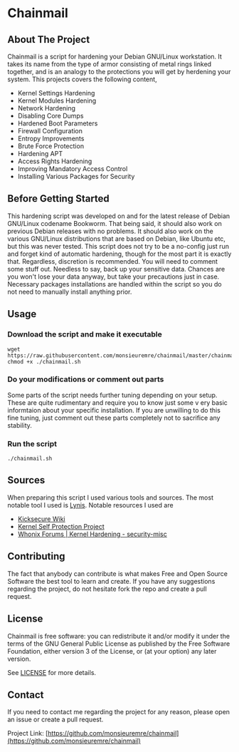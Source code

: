# Chainmail

## About The Project

Chainmail is a script for hardening your Debian GNU/Linux workstation. It takes its name from the type of armor consisting of metal rings linked together, and is an analogy to the protections you will get by herdening your system. This projects covers the following content,

* Kernel Settings Hardening
* Kernel Modules Hardening
* Network Hardening
* Disabling Core Dumps
* Hardened Boot Parameters
* Firewall Configuration
* Entropy Improvements
* Brute Force Protection
* Hardening APT
* Access Rights Hardening
* Improving Mandatory Access Control
* Installing Various Packages for Security

## Before Getting Started 

This hardening script was developed on and for the latest release of Debian GNU/Linux codename Bookworm. That being said, it should also work on previous Debian releases with no problems. It should also work on the various GNU/Linux distributions that are based on Debian, like Ubuntu etc, but this was never tested. This script does not try to be a no-config just run and forget kind of automatic hardening, though for the most part it is exactly that. Regardless, discretion is recommended. You will need to comment some stuff out. Needless to say, back up your sensitive data. Chances are you won't lose your data anyway, but take your precautions just in case. Necessary packages installations are handled within the script so you do not need to manually install anything prior.

## Usage

### Download the script and make it executable
```
wget https://raw.githubusercontent.com/monsieuremre/chainmail/master/chainmail.sh
chmod +x ./chainmail.sh
```

### Do your modifications or comment out parts
Some parts of the script needs further tuning depending on your setup. These are quite rudimentary and require you to know just some v    ery basic informtaion about your specific installation. If you are unwilling to do this fine tuning, just comment out these parts completely not to sacrifice any stability.

### Run the script
```
./chainmail.sh
```

## Sources

When preparing this script I used various tools and sources. The most notable tool I used is [Lynis](https://cisofy.com/lynis/). Notable resources I used are
* [Kicksecure Wiki](https://www.kicksecure.com/wiki/)
* [Kernel Self Protection Project](https://kernsec.org/wiki/)
* [Whonix Forums | Kernel Hardening - security-misc](https://forums.whonix.org/t/kernel-hardening-security-misc/7296/43)

## Contributing

The fact that anybody can contribute is what makes Free and Open Source Software the best tool to learn and create.
If you have any suggestions regarding the project, do not hesitate fork the repo and create a pull request.

## License

Chainmail is free software: you can redistribute it and/or modify it under the terms of the GNU General Public License as published by the Free Software Foundation, either version 3 of the License, or (at your option) any later version. 

See [LICENSE](LICENSE) for more details.

## Contact

If you need to contact me regarding the project for any reason, please open an issue or create a pull request.

Project Link: [https://github.com/monsieuremre/chainmail](https://github.com/monsieuremre/chainmail)
